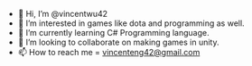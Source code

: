 - 👋 Hi, I’m @vincentwu42
- 👀 I’m interested in games like dota and programming as well.
- 🌱 I’m currently learning C# Programming language.
- 💞️ I’m looking to collaborate on making games in unity.
- 📫 How to reach me = vincenteng42@gmail.com

<!---
vincentwu42/vincentwu42 is a ✨ special ✨ repository because its `README.md` (this file) appears on your GitHub profile.
You can click the Preview link to take a look at your changes.
--->
